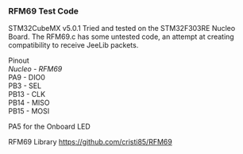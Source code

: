 ### RFM69 Test Code

STM32CubeMX v5.0.1
Tried and tested on the STM32F303RE Nucleo Board.
The RFM69.c has some untested code, an attempt at creating compatibility to receive JeeLib packets.

Pinout  
_Nucleo - RFM69_  
PA9 - DIO0  
PB3 - SEL  
PB13 - CLK  
PB14 - MISO  
PB15 - MOSI

PA5 for the Onboard LED


RFM69 Library <https://github.com/cristi85/RFM69>
